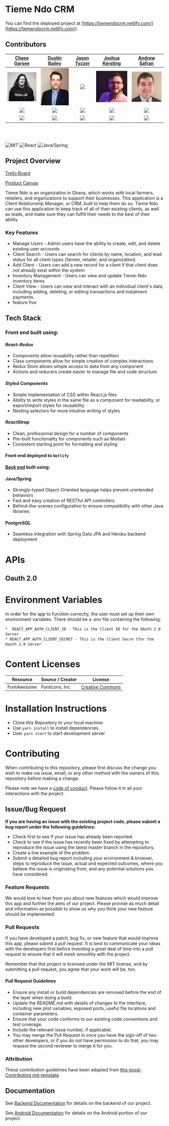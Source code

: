 # Tieme Ndo CRM

You can find the deployed project at [https://tiemendocrm.netlify.com/](https://tiemendocrm.netlify.com/).

## Contributors

|                                             [Chase Garsee](https://github.com/chasegarsee)                                              |                                              [Dustin Bailey](https://github.com/dgbailey)                                               |                                                     [Jason Tyzzer](https://github.com/JTyzz)                                                     |                                             [Joshua Kersting](https://github.com/KerstingJ)                                              |                                               [Andrew Safran](https://github.com/AWSafran)                                               |
| :-------------------------------------------------------------------------------------------------------------------------------------: | :-------------------------------------------------------------------------------------------------------------------------------------: | :----------------------------------------------------------------------------------------------------------------------------------------------: | :--------------------------------------------------------------------------------------------------------------------------------------: | :--------------------------------------------------------------------------------------------------------------------------------------: |
|                             [<img src="./team/Chase.jpg" width = "200" />](https://github.com/chasegarsee)                              |                              [<img src="./team/dustin.jpg" width = "200" />](https://github.com/dgbailey)                               | [<img src="https://www.dalesjewelers.com/wp-content/uploads/2018/10/placeholder-silhouette-male.png" width = "200" />](https://github.com/JTyzz) |                               [<img src="./team/Josh.jpg" width = "200" />](https://github.com/KerstingJ)                                |                               [<img src="./team/Andrew.jpg" width = "200" />](https://github.com/AWSafran)                               |
|                        [<img src="https://github.com/favicon.ico" width="15"> ](https://github.com/chasegarsee)                         |                          [<img src="https://github.com/favicon.ico" width="15"> ](https://github.com/dgbailey)                          |                                [<img src="https://github.com/favicon.ico" width="15"> ](https://github.com/JTyzz)                                |                          [<img src="https://github.com/favicon.ico" width="15"> ](https://github.com/KerstingJ)                          |                          [<img src="https://github.com/favicon.ico" width="15"> ](https://github.com/AWSafran)                           |
| [ <img src="https://static.licdn.com/sc/h/al2o9zrvru7aqj8e1x2rzsrca" width="15"> ](https://www.linkedin.com/in/chase-garsee-7b11a4105/) | [ <img src="https://static.licdn.com/sc/h/al2o9zrvru7aqj8e1x2rzsrca" width="15"> ](https://www.linkedin.com/in/dustin-bailey-758ab195/) |                  [ <img src="https://static.licdn.com/sc/h/al2o9zrvru7aqj8e1x2rzsrca" width="15"> ](https://www.linkedin.com/)                   | [ <img src="https://static.licdn.com/sc/h/al2o9zrvru7aqj8e1x2rzsrca" width="15"> ](https://www.linkedin.com/in/josh-kersting-86142911b/) | [ <img src="https://static.licdn.com/sc/h/al2o9zrvru7aqj8e1x2rzsrca" width="15"> ](https://www.linkedin.com/in/andrew-safran-5a1432114/) |

<br>
<br>

![MIT](https://img.shields.io/packagist/l/doctrine/orm.svg)
![React](https://img.shields.io/badge/react-v16.7.0--alpha.2-blue.svg)
![Java/Spring](https://img.shields.io/badge/Java/Spring-JDK_11-blue.svg)

## Project Overview

[Trello Board](https://trello.com/b/5Svtzpqc/labs13-agriculture)

[Product Canvas](https://docs.google.com/document/d/1_fGETRF4KUppUkOO7DZxUqPFMrWGGSpBdn_sash6JOA/edit?usp=sharing)

Tieme Ndo is an organizatino in Ghana, which works with local farmers, retailers, and organizations to support their businesses. This application is a Client Relationship Manager, or CRM, built to help them do so. Tieme Ndo can use this application to keep track of all of their existing clients, as well as leads, and make sure they can fulfill their needs to the best of their ability.

### Key Features

- Manage Users - Admin users have the ability to create, edit, and delete existing user accounts
- Client Search - Users can search for clients by name, location, and lead status for all client types (farmer, retailer, and organization)
- Add Client - Users can add a new record for a client if that client does not already exist within the system
- Inventory Management - Users can view and update Tieme-Ndo inventory items
- Client View - Users can view and interact with an individual client's data, including adding, deleting, or editing transactions and instalment payments.
- feature five

## Tech Stack

### Front end built using:

#### _React-Redux_

- Components allow reusability rather than repetition
- Class components allow for simple creation of complex interactions
- Redux Store allows simple access to data from any component
- Actions and reducers create easier to manage file and code structure

#### _Styled Components_

- Simple implementation of CSS within React.js files
- Ability to write styles in the same file as a component for readability, or export/import styles for reusability
- Nesting selectors for more intuitive writing of styles

#### _ReactStrap_

- Clean, professional design for a number of components
- Pre-built funcitonality for components such as Modals
- Consistent starting point for formatting and styling

#### Front end deployed to `Netlify`

#### [Back end](https://github.com/labs13-agriculture/Tiemendo-Back-End) built using:

#### Java/Spring

- Strongly-typed Object-Oriented language helps prevent unintended behaviors
- Fast and easy creation of RESTful API controllers
- Behind-the-scenes configuration to ensure compatibility with other Java libraries

#### PostgreSQL

- Seamless integration with Spring Data JPA and Heroku backend deployment

# APIs

## Oauth 2.0

# Environment Variables

In order for the app to function correctly, the user must set up their own environment variables. There should be a .env file containing the following:

    *  REACT_APP_AUTH_CLIENT_ID - This is the Client ID for the OAuth 2.0 Server
    * REACT_APP_AUTH_CLIENT_SECRET - This is the Client Secre tfor the Oauth 2.0 Server

# Content Licenses

| Resource    | Source / Creator | License                                                  |
| ----------- | ---------------- | -------------------------------------------------------- |
| FontAwesome | Fonticons, Inc   | [Creative Commons](https://fontawesome.com/license/free) |

# Installation Instructions

- Clone this Repository to your local machine
- Use `yarn install` to install dependencies
- User `yarn start` to start development server

# Contributing

When contributing to this repository, please first discuss the change you wish to make via issue, email, or any other method with the owners of this repository before making a change.

Please note we have a [code of conduct](./CODE_OF_CONDUCT.md). Please follow it in all your interactions with the project.

## Issue/Bug Request

**If you are having an issue with the existing project code, please submit a bug report under the following guidelines:**

- Check first to see if your issue has already been reported.
- Check to see if the issue has recently been fixed by attempting to reproduce the issue using the latest master branch in the repository.
- Create a live example of the problem.
- Submit a detailed bug report including your environment & browser, steps to reproduce the issue, actual and expected outcomes, where you believe the issue is originating from, and any potential solutions you have considered.

### Feature Requests

We would love to hear from you about new features which would improve this app and further the aims of our project. Please provide as much detail and information as possible to show us why you think your new feature should be implemented.

### Pull Requests

If you have developed a patch, bug fix, or new feature that would improve this app, please submit a pull request. It is best to communicate your ideas with the developers first before investing a great deal of time into a pull request to ensure that it will mesh smoothly with the project.

Remember that this project is licensed under the MIT license, and by submitting a pull request, you agree that your work will be, too.

#### Pull Request Guidelines

- Ensure any install or build dependencies are removed before the end of the layer when doing a build.
- Update the README.md with details of changes to the interface, including new plist variables, exposed ports, useful file locations and container parameters.
- Ensure that your code conforms to our existing code conventions and test coverage.
- Include the relevant issue number, if applicable.
- You may merge the Pull Request in once you have the sign-off of two other developers, or if you do not have permission to do that, you may request the second reviewer to merge it for you.

### Attribution

These contribution guidelines have been adapted from [this good-Contributing.md-template](https://gist.github.com/PurpleBooth/b24679402957c63ec426).

## Documentation

See [Backend Documentation](https://github.com/labs13-agriculture/Tiemendo-Back-End/blob/master2/README.md) for details on the backend of our project.

See [Android Documentation](https://github.com/labs13-agriculture/android/blob/master/README.md) for details on the Android portion of our project.

